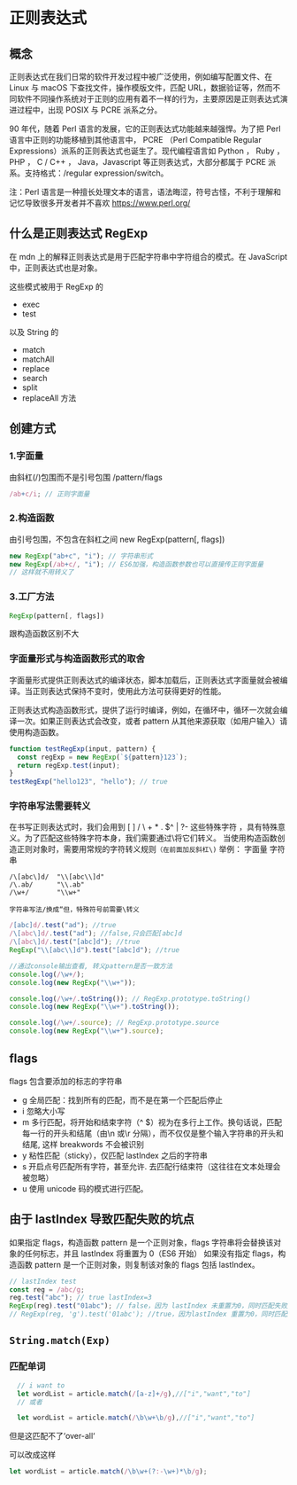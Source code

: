 # 正则表达式

## 概念

正则表达式在我们日常的软件开发过程中被广泛使用，例如编写配置文件、在 Linux 与 macOS 下查找文件，操作模版文件，匹配 URL，数据验证等，然而不同软件不同操作系统对于正则的应用有着不一样的行为，主要原因是正则表达式演进过程中，出现 POSIX 与 PCRE 派系之分。

90 年代，随着 Perl 语言的发展，它的正则表达式功能越来越强悍。为了把 Perl 语言中正则的功能移植到其他语言中， PCRE （Perl Compatible Regular Expressions）派系的正则表达式也诞生了。现代编程语言如 Python ， Ruby ， PHP ， C / C++ ， Java，Javascript 等正则表达式，大部分都属于 PCRE 派系。支持格式：/regular expression/switch。

注：Perl 语言是一种擅长处理文本的语言，语法晦涩，符号古怪，不利于理解和记忆导致很多开发者并不喜欢 https://www.perl.org/

## 什么是正则表达式 RegExp

在 mdn 上的解释正则表达式是用于匹配字符串中字符组合的模式。在 JavaScript 中，正则表达式也是对象。

这些模式被用于 RegExp 的

- exec
- test

以及 String 的

- match
- matchAll
- replace
- search
- split
- replaceAll 方法

## 创建方式

### 1.字面量

由斜杠(/)包围而不是引号包围 /pattern/flags

```js
/ab+c/i; // 正则字面量
```

### 2.构造函数

由引号包围，不包含在斜杠之间 new RegExp(pattern[, flags])

```js
new RegExp("ab+c", "i"); // 字符串形式
new RegExp(/ab+c/, "i"); // ES6加强，构造函数参数也可以直接传正则字面量
// 这样就不用转义了
```

### 3.工厂方法

```js
RegExp(pattern[, flags])
```

跟构造函数区别不大

### 字面量形式与构造函数形式的取舍

字面量形式提供正则表达式的编译状态，脚本加载后，正则表达式字面量就会被编译。当正则表达式保持不变时，使用此方法可获得更好的性能。

正则表达式构造函数形式，提供了运行时编译，例如，在循环中，循环一次就会编译一次。如果正则表达式会改变，或者 pattern 从其他来源获取（如用户输入）请使用构造函数。

```js
function testRegExp(input, pattern) {
  const regExp = new RegExp(`${pattern}123`);
  return regExp.test(input);
}
testRegExp("hello123", "hello"); // true
```

### 字符串写法需要转义

在书写正则表达式时，我们会用到 [ ] / \ + \* . $^ | ?- 这些特殊字符 ，具有特殊意义。为了匹配这些特殊字符本身，我们需要通过\将它们转义。
当使用构造函数创造正则对象时，需要用常规的字符转义规则`（在前面加反斜杠\)`
举例：
字面量 字符串

```
/\[abc\]d/  "\\[abc\\]d"
/\.ab/      "\\.ab"
/\w+/       "\\w+"

字符串写法/换成“但，特殊符号前需要\转义
```

```js
/[abc]d/.test("ad"); //true
/\[abc\]d/.test("ad"); //false,只会匹配[abc]d
/\[abc\]d/.test("[abc]d"); //true
RegExp("\\[abc\\]d").test("[abc]d"); //true

//通过console输出查看, 转义pattern是否一致方法
console.log(/\w+/);
console.log(new RegExp("\\w+"));

console.log(/\w+/.toString()); // RegExp.prototype.toString()
console.log(new RegExp("\\w+").toString());

console.log(/\w+/.source); // RegExp.prototype.source
console.log(new RegExp("\\w+").source);
```

## flags

flags 包含要添加的标志的字符串

- g 全局匹配：找到所有的匹配，而不是在第一个匹配后停止
- i 忽略大小写
- m 多行匹配，将开始和结束字符（^ $）视为在多行上工作。换句话说，匹配每一行的开头和结尾（由\n 或\r 分隔），而不仅仅是整个输入字符串的开头和结尾, 这样 breakwords 不会被识别
- y 粘性匹配（sticky），仅匹配 lastIndex 之后的字符串
- s 开启点号匹配所有字符，甚至允许. 去匹配行结束符（这往往在文本处理会被忽略）
- u 使用 unicode 码的模式进行匹配。

## 由于 lastIndex 导致匹配失败的坑点

如果指定 flags，构造函数 pattern 是一个正则对象，flags 字符串将会替换该对象的任何标志，并且 lastIndex 将重置为 0（ES6 开始）
如果没有指定 flags，构造函数 pattern 是一个正则对象，则复制该对象的 flags 包括 lastIndex。

```js
// lastIndex test
const reg = /abc/g;
reg.test("abc"); // true lastIndex=3
RegExp(reg).test("01abc"); // false，因为 lastIndex 未重置为0，同时匹配失败后 lastIndex 重置为0
// RegExp(reg, 'g').test('01abc'); //true，因为lastIndex 重置为0，同时匹配成功后 lastIndex为新的
```

## `String.match(Exp)`

### 匹配单词

```js
  // i want to
  let wordList = article.match(/[a-z]+/g),//["i","want","to"]
  // 或者

  let wordList = article.match(/\b\w+\b/g),//["i","want","to"]

```

但是这匹配不了‘over-all‘

可以改成这样

```js
let wordList = article.match(/\b\w+(?:-\w+)*\b/g);
```

